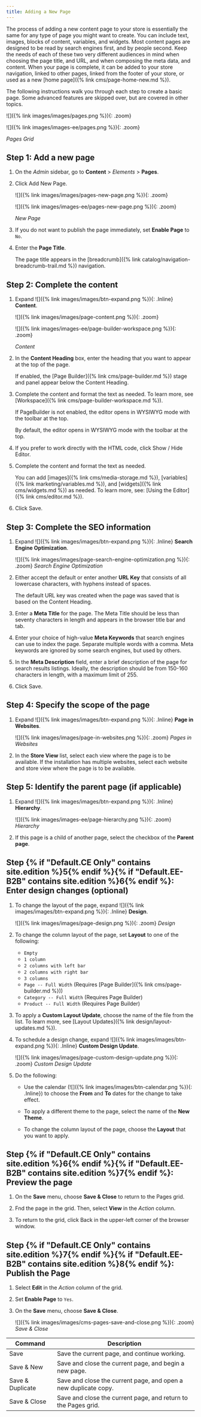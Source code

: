 ```yaml
---
title: Adding a New Page
---
```


The process of adding a new content page to your store is essentially the same for any type of page you might want to create. You can include text, images, blocks of content, variables, and widgets. Most content pages are designed to be read by search engines first, and by people second. Keep the needs of each of these two very different audiences in mind when choosing the page title, and URL, and when composing the meta data, and content. When your page is complete, it can be added to your store navigation, linked to other pages, linked from the footer of your store, or used as a new [home page]({% link cms/page-home-new.md %}).

The following instructions walk you through each step to create a basic page. Some advanced features are skipped over, but are covered in other topics.

<!--{% if "Default.CE Only" contains site.edition %}-->
![]({% link images/images/pages.png %}){: .zoom}
<!--{% endif %}-->
<!--{% if "Default.EE-B2B" contains site.edition %}-->
![]({% link images/images-ee/pages.png %}){: .zoom}
<!--{% endif %}-->
_Pages Grid_

## Step 1: Add a new page

1. On the _Admin_ sidebar, go to **Content** > _Elements_ > **Pages**.

1. Click <span class="btn">Add New Page</span>.

   <!--{% if "Default.CE Only" contains site.edition %}-->
   ![]({% link images/images/pages-new-page.png %}){: .zoom}
   <!--{% endif %}-->
   <!--{% if "Default.EE-B2B" contains site.edition %}-->
   ![]({% link images/images-ee/pages-new-page.png %}){: .zoom}
   <!--{% endif %}-->
   _New Page_

1. If you do not want to publish the page immediately, set **Enable Page** to `No`.

1. Enter the **Page Title**.

   The page title appears in the [breadcrumb]({% link catalog/navigation-breadcrumb-trail.md %}) navigation.

## Step 2: Complete the content

1. Expand ![]({% link images/images/btn-expand.png %}){: .Inline} **Content**.

   <!--{% if "Default.CE Only" contains site.edition %}-->
   ![]({% link images/images/page-content.png %}){: .zoom}
   <!--{% endif %}-->
   <!--{% if "Default.EE-B2B" contains site.edition %}-->
   ![]({% link images/images-ee/page-builder-workspace.png %}){: .zoom}
   <!--{% endif %}-->
   _Content_

1. In the **Content Heading** box, enter the heading that you want to appear at the top of the page.

   <!--{% if "Default.EE-B2B" contains site.edition %}-->
   If enabled, the [Page Builder]({% link cms/page-builder.md %}) stage and panel appear below the Content Heading.

1. Complete the content and format the text as needed. To learn more, see [Workspace]({% link cms/page-builder-workspace.md %}).

   If PageBuilder is not enabled, the editor opens in WYSIWYG mode with the toolbar at the top.
   <!--{% endif %}-->

   <!--{% if "Default.CE Only" contains site.edition %}-->
   By default, the editor opens in WYSIWYG mode with the toolbar at the top.
   <!--{% endif %}-->

1. If you prefer to work directly with the HTML code, click <span class="btn">Show / Hide Editor</span>.

1. Complete the content and format the text as needed.

   You can add [images]({% link cms/media-storage.md %}), [variables]({% link marketing/variables.md %}), and [widgets]({% link cms/widgets.md %}) as needed. To learn more, see: [Using the Editor]({% link cms/editor.md %}).

1. Click <span class="btn">Save</span>.

## Step 3: Complete the SEO information

1. Expand ![]({% link images/images/btn-expand.png %}){: .Inline} **Search Engine Optimization**.

   ![]({% link images/images/page-search-engine-optimization.png %}){: .zoom}
   _Search Engine Optimization_

1. Either accept the default or enter another **URL Key** that consists of all lowercase characters, with hyphens instead of spaces.

   The default URL key was created when the page was saved that is based on the Content Heading.

1. Enter a **Meta Title** for the page. The Meta Title should be less than seventy characters in length and appears in the browser title bar and tab.

1. Enter your choice of high-value **Meta Keywords** that search engines can use to index the page. Separate multiple words with a comma. Meta keywords are ignored by some search engines, but used by others.

1. In the **Meta Description** field, enter a brief description of the page for search results listings. Ideally, the description should be from 150-160 characters in length, with a maximum limit of 255.

1. Click <span class="btn">Save</span>.

## Step 4: Specify the scope of the page

1. Expand ![]({% link images/images/btn-expand.png %}){: .Inline} **Page in Websites**.

   ![]({% link images/images/page-in-websites.png %}){: .zoom}
   _Pages in Websites_

1. In the **Store View** list, select each view where the page is to be available. If the installation has multiple websites, select each website and store view where the page is to be available.

<!--{% if "Default.EE-B2B" contains site.edition %}-->

## Step 5: Identify the parent page (if applicable)

1. Expand ![]({% link images/images/btn-expand.png %}){: .Inline} **Hierarchy**.

   ![]({% link images/images-ee/page-hierarchy.png %}){: .zoom}
   _Hierarchy_

1. If this page is a child of another page, select the checkbox of the **Parent page**.

<!--{% endif %}-->

## Step {% if "Default.CE Only" contains site.edition %}5{% endif %}{% if "Default.EE-B2B" contains site.edition %}6{% endif %}: Enter design changes (optional)

1. To change the layout of the page, expand ![]({% link images/images/btn-expand.png %}){: .Inline} **Design**.

   ![]({% link images/images/page-design.png %}){: .zoom}
   _Design_

1. To change the column layout of the page, set **Layout** to one of the following:

   - `Empty`
   - `1 column`
   - `2 columns with left bar`
   - `2 columns with right bar`
   - `3 columns`<!--{% if "Default.EE-B2B" contains site.edition %}-->
   - `Page -- Full Width` (Requires [Page Builder]({% link cms/page-builder.md %}))
   - `Category -- Full Width` (Requires Page Builder)
   - `Product -- Full Width` (Requires Page Builder)<!--{% endif %}-->

1. To apply a **Custom Layout Update**, choose the name of the file from the list. To learn more, see [Layout Updates]({% link design/layout-updates.md %}).<!--{% if "Default.CE Only" contains site.edition %}-->

1. To schedule a design change, expand ![]({% link images/images/btn-expand.png %}){: .Inline} **Custom Design Update**.

   ![]({% link images/images/page-custom-design-update.png %}){: .zoom}
   _Custom Design Update_

1. Do the following:

   - Use the calendar (![]({% link images/images/btn-calendar.png %}){: .Inline}) to choose the **From** and **To** dates for the change to take effect.

   - To apply a different theme to the page, select the name of the **New Theme**.

   - To change the column layout of the page, choose the **Layout** that you want to apply.

 <!--{% endif %}-->

## Step {% if "Default.CE Only" contains site.edition %}6{% endif %}{% if "Default.EE-B2B" contains site.edition %}7{% endif %}: Preview the page

1. On the **Save** menu, choose **Save & Close** to return to the Pages grid.

1. Fnd the page in the grid. Then, select **View** in the _Action_ column.

1. To return to the grid, click <span class="btn">Back</span> in the upper-left corner of the browser window.

## Step {% if "Default.CE Only" contains site.edition %}7{% endif %}{% if "Default.EE-B2B" contains site.edition %}8{% endif %}: Publish the Page

1. Select **Edit** in the _Action_ column of the grid.

1. Set **Enable Page** to `Yes`.

1. On the **Save** menu, choose **Save & Close**.

   ![]({% link images/images/cms-pages-save-and-close.png %}){: .zoom}
   _Save & Close_

|Command|Description|
|--- |--- |
|Save|Save the current page, and continue working.|
|Save & New|Save and close the current page, and begin a new page.|
|Save & Duplicate|Save and close the current page, and open a new duplicate copy.|
|Save & Close|Save and close the current page, and return to the Pages grid.|

[1]: https://devdocs.magento.com/guides/v2.3/frontend-dev-guide/layouts/xml-instructions.html
